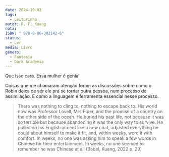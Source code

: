 ```yaml
---
date: 2024-10-03
tags:
  - Leiturinha
autor: R. F. Kuang
nota: 
ISBN: " 978-0-06-302142-6"
status:
  - Ler
media: Livro
género:
  - Fantasia
  - Dark Academia
---
```


Que isso cara. Essa mulher é genial

Coisas que me chamaram atenção foram as discussões sobre como o Robin deixa de ser ele pra se tornar outra pessoa, num processo de assimilação. E como a linguagem é ferramenta essencial nesse processo.

>	There was nothing to cling to, nothing to escape back to. His world now was Professor Lovell, Mrs Piper, and the promise of a country on the other side of the ocean. He buried his past life, not because it was so terrible but because abandoning it was the only way to survive. He pulled on his English accent like a new coat, adjusted everything he could about himself to make it fit, and, within weeks, wore it with comfort. In weeks, no one was asking him to speak a few words in Chinese for their entertainment. In weeks, no one seemed to remember he was Chinese at all (Babel, Kuang, 2022 p. 29)